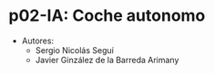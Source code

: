 # p02-IA: Coche autonomo
- Autores:
  - Sergio Nicolás Seguí
  - Javier Ginzález de la Barreda Arimany
